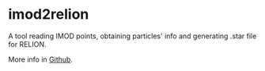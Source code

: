 # imod2relion



A tool reading IMOD points, obtaining particles' info and generating .star file for RELION.



More info in [Github](https://github.com/ZhenHuangLab/imod2relion).
